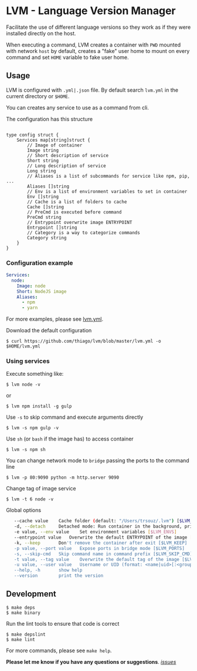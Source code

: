 # LVM - Language Version Manager

Facilitate the use of different language versions so they work as if they
were installed directly on the host.

When executing a command, LVM creates a container with `PWD` mounted with
network `host` by default, creates a "fake" user home to mount on every
command and set `HOME` variable to fake user home.

## Usage

LVM is configured with `.yml|.json` file. By default search `lvm.yml` in the
current directory or `$HOME`.

You can creates any service to use as a command from cli.

The configuration has this structure

```golang

type config struct {
    Services map[string]struct {
        // Image of container
        Image string
        // Short description of service
        Short string
        // Long description of service
        Long string
        // Aliases is a list of subcommands for service like npm, pip, ...
        Aliases []string
        // Env is a list of environment variables to set in container
        Env []string
        // Cache is a list of folders to cache
        Cache []string
        // PreCmd is executed before command
        PreCmd string
        // Entrypoint overwrite image ENTRYPOINT
        Entrypoint []string
        // Category is a way to categorize commands
        Category string
    }
}
```

### Configuration example

```yaml
Services:
  node:
    Image: node
    Short: NodeJS image
    Aliases:
      - npm
      - yarn
```

For more examples, please see [lvm.yml](https://github.com/thiago/lvm/blob/master/lvm.yml).

Download the default configuration

    $ curl https://github.com/thiago/lvm/blob/master/lvm.yml -o $HOME/lvm.yml


### Using services

Execute something like:

    $ lvm node -v
or

    $ lvm npm install -g gulp

Use `-s` to skip command and execute arguments directly

    $ lvm -s npm gulp -v

Use `sh` (or `bash` if the image has) to access container

    $ lvm -s npm sh

You can change network mode to `bridge` passing the ports to the command line

    $ lvm -p 80:9090 python -m http.server 9090

Change tag of image service

    $ lvm -t 6 node -v

Global options

```sh
   --cache value	Cache folder (default: "/Users/trsouz/.lvm") [$LVM_CACHE]
   -d, --detach		Detached mode: Run container in the background, print new container name. [$LVM_DETACH]
   -e value, --env value	Set environment variables [$LVM_ENVS]
   --entrypoint value	Overwrite the default ENTRYPOINT of the image [$LVM_ENTRYPOINT]
   -k, --keep		Don't remove the container after exit [$LVM_KEEP]
   -p value, --port value	Expose ports in bridge mode [$LVM_PORTS]
   -s, --skip-cmd	Skip command name in command prefix [$LVM_SKIP_CMD]
   -t value, --tag value	Overwrite the default tag of the image [$LVM_TAG]
   -u value, --user value	Username or UID (format: <name|uid>[:<group|gid>]) (default: "$(id -u):$(id -g)") [$LVM_USER]
   --help, -h		show help
   --version		print the version
```

## Development

    $ make deps
    $ make binary

Run the lint tools to ensure that code is correct

    $ make depslint
    $ make lint

For more commands, please see `make help`.

**Please let me know if you have any questions or suggestions**. *[issues](https://github.com/thiago/lvm/issues)*